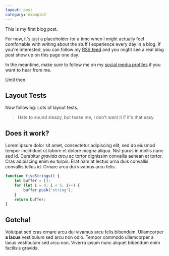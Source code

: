 ```yaml
---
layout: post
category: example2
---
```


This is my first blog post.

For now, it's just a placeholder for a time when I might actually feel comfortable with writing about the stuff I experience every day in a blog. If you're interested, you can follow my [RSS feed](https://bemoty.dev/feed.xml) and you might see a real blog post show up on this page one day.

In the meantime, make sure to follow me on my [social media profiles](https://bemoty.dev) if you want to hear from me.

Until then.

## Layout Tests

Now following: Lots of layout tests.

> Hate to sound sleazy,
but tease me,
I don't want it if it's that easy

## Does it work?

Lorem ipsum dolor sit amet, consectetur adipiscing elit, sed do eiusmod tempor incididunt ut labore et dolore magna aliqua. Nisl purus in mollis nunc sed id. Curabitur *gravida arcu* ac tortor dignissim convallis aenean et tortor. Cras adipiscing enim eu turpis. Erat nam at lectus urna duis convallis convallis tellus id. Ornare arcu dui vivamus arcu felis.

```javascript
function fiveStrings() {
    let buffer = [];
    for (let i = 0; i < 5; i++) {
        buffer.push("string");
    }
    return buffer;
}
```

## Gotcha!

Volutpat sed cras ornare arcu dui vivamus arcu felis bibendum. Ullamcorper **a lacus** vestibulum sed arcu non odio. Tempor commodo ullamcorper a lacus vestibulum sed arcu non. Viverra ipsum nunc aliquet bibendum enim facilisis gravida.

